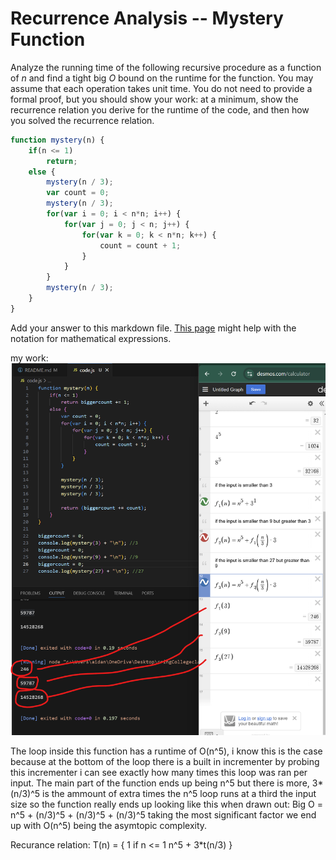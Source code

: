 # Recurrence Analysis -- Mystery Function

Analyze the running time of the following recursive procedure as a function of
$n$ and find a tight big $O$ bound on the runtime for the function. You may
assume that each operation takes unit time. You do not need to provide a formal
proof, but you should show your work: at a minimum, show the recurrence relation
you derive for the runtime of the code, and then how you solved the recurrence
relation.

```javascript
function mystery(n) {
    if(n <= 1)
        return;
    else {
        mystery(n / 3);
        var count = 0;
        mystery(n / 3);
        for(var i = 0; i < n*n; i++) {
            for(var j = 0; j < n; j++) {
                for(var k = 0; k < n*n; k++) {
                    count = count + 1;
                }
            }
        }
        mystery(n / 3);
    }
}
```

Add your answer to this markdown file. [This
page](https://docs.github.com/en/get-started/writing-on-github/working-with-advanced-formatting/writing-mathematical-expressions)
might help with the notation for mathematical expressions.

my work:
![alt text](image.png)

The loop inside this function has a runtime of O(n^5), i know this is the case because at the bottom of the loop there is a built in incrementer by probing this incrementer i can see exactly how many times this loop was ran per input. The main part of the function ends up being n^5 but there is more, 3*(n/3)^5 is the ammount of extra times the n^5 loop runs at a third the input size so the function really ends up looking like this when drawn out:
Big O  = n^5 + (n/3)^5 + (n/3)^5 + (n/3)^5
taking the most significant factor we end up with O(n^5) being the asymtopic complexity.

Recurance relation:
T(n) = 
{
    1 if n <= 1
    n^5 + 3*t(n/3)
}